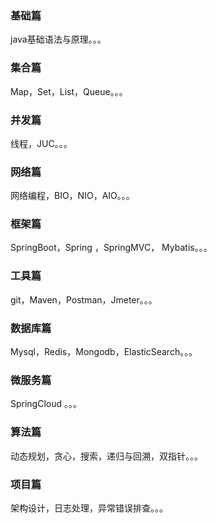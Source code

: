 ### 基础篇

java基础语法与原理。。。

### 集合篇

Map，Set，List，Queue。。。

### 并发篇

线程，JUC。。。

### 网络篇

网络编程，BIO，NIO，AIO。。。

### 框架篇

SpringBoot，Spring ，SpringMVC， Mybatis。。。

### 工具篇 

git，Maven，Postman，Jmeter。。。

### 数据库篇

Mysql，Redis，Mongodb，ElasticSearch。。。

### 微服务篇

SpringCloud 。。。

### 算法篇

动态规划，贪心，搜索，递归与回溯，双指针。。。

### 项目篇

架构设计，日志处理，异常错误排查。。。
